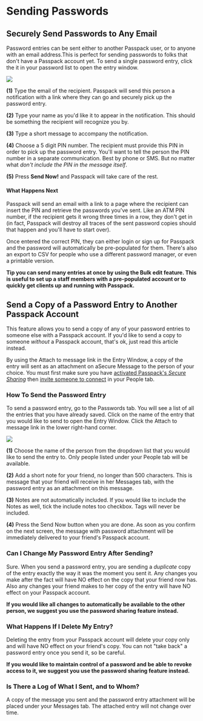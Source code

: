 # Sending Passwords

## **Securely Send Passwords to Any Email**

Password entries can be sent either to another Passpack user, or to anyone with an email address.This is perfect for sending passwords to folks that don't have a Passpack account yet. To send a single password entry, click the it in your password list to open the entry window.

![](/assets/assets%2F-LCBoecSUMMtKc_rFkkd%2F-LFEnYTJYxAUr1EVlzRs%2F-LFEqCS-VxwG2SCXvpKC%2Fsendtoemail.jpg)

**\(1\)** Type the email of the recipient. Passpack will send this person a notification with a link where they can go and securely pick up the password entry.

**\(2\)** Type your name as you'd like it to appear in the notification. This should be something the recipient will recognize you by.

**\(3\)** Type a short message to accompany the notification.

**\(4\)** Choose a 5 digit PIN number. The recipient must provide this PIN in order to pick up the password entry. You'll want to tell the person the PIN number in a separate communication. Best by phone or SMS. But no matter what _don't include the PIN in the message itself_.

**\(5\)** Press **Send Now!** and Passpack will take care of the rest.

#### What Happens Next

Passpack will send an email with a link to a page where the recipient can insert the PIN and retrieve the passwords you've sent. Like an ATM PIN number, if the recipient gets it wrong three times in a row, they don't get in \(in fact, Passpack will destroy all traces of the sent password copies should that happen and you'll have to start over\).

Once entered the correct PIN, they can either login or sign up for Passpack and the password will automatically be pre-populated for them. There's also an export to CSV for people who use a different password manager, or even a printable version.

**Tip you can send many entries at once by using the Bulk edit feature. This is useful to set up a staff members with a pre-populated account or to quickly get clients up and running with Passpack.**

## **Send a Copy of a Password Entry to Another Passpack Account**

This feature allows you to send a copy of any of your password entries to someone else with a Passpack account. If you'd like to send a copy to someone _without_ a Passpack account, that's ok, just read this article instead.

By using the Attach to message link in the Entry Window, a copy of the entry will sent as an attachment on aSecure Message to the person of your choice. You must first make sure you have [activated Passpack's _Secure Sharing_](https://support.passpack.com/hc/en-us/articles/200730564-How-to-Activate-Secure-Collaboration-Features) then [invite someone to connect](https://support.passpack.com/hc/en-us/articles/200816630-How-to-Invite-People-to-Connect) in your People tab.

### How To Send the Password Entry

To send a password entry, go to the Passwords tab. You will see a list of all the entries that you have already saved. Click on the name of the entry that you would like to send to open the Entry Window. Click the Attach to message link in the lower right-hand corner.

![](/assets/assets%2F-LCBoecSUMMtKc_rFkkd%2F-LFEnYTJYxAUr1EVlzRs%2F-LFEqs0dW3ORuOkMZ07H%2Fattachentry.jpg)

**\(1\)** Choose the name of the person from the dropdown list that you would like to send the entry to. Only people listed under your People tab will be available.

**\(2\)** Add a short note for your friend, no longer than 500 characters. This is message that your friend will receive in her Messages tab, with the password entry as an attachment on this message.

**\(3\)** Notes are not automatically included. If you would like to include the Notes as well, tick the include notes too checkbox. Tags will never be included.

**\(4\)** Press the Send Now button when you are done. As soon as you confirm on the next screen, the message with password attachment will be immediately delivered to your friend's Passpack account.

### Can I Change My Password Entry After Sending?

Sure. When you send a password entry, you are sending a _duplicate_ copy of the entry exactly the way it was the moment you sent it. Any changes you make after the fact will have NO effect on the copy that your friend now has. Also any changes your friend makes to her copy of the entry will have NO effect on your Passpack account.

**If you would like all changes to automatically be available to the other person, we suggest you use the password sharing feature instead.**

### What Happens If I Delete My Entry?

Deleting the entry from your Passpack account will delete your copy only and will have NO effect on your friend's copy. You can not "take back" a password entry once you send it, so be careful.

**If you would like to maintain control of a password and be able to revoke access to it, we suggest you use the password sharing feature instead.**

### Is There a Log of What I Sent, and to Whom?

A copy of the message you sent and the password entry attachment will be placed under your Messages tab. The attached entry will not change over time.

